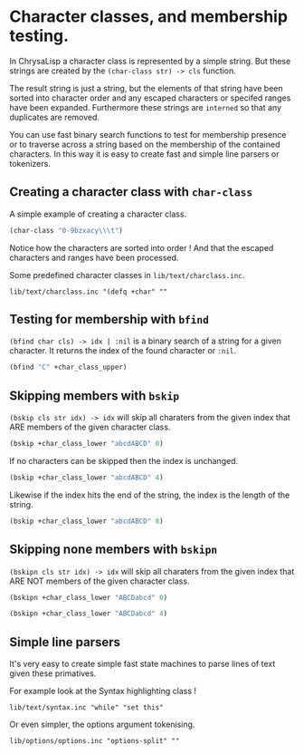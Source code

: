 # Character classes, and membership testing.

In ChrysaLisp a character class is represented by a simple string. But these
strings are created by the `(char-class str) -> cls` function.

The result string is just a string, but the elements of that string have been
sorted into character order and any escaped characters or specifed ranges have
been expanded. Furthermore these strings are `interned` so that any duplicates
are removed.

You can use fast binary search functions to test for membership presence or to
traverse across a string based on the membership of the contained characters.
In this way it is easy to create fast and simple line parsers or tokenizers.

## Creating a character class with `char-class`

A simple example of creating a character class.

```lisp
(char-class "0-9bzxacy\\\t")
```

Notice how the characters are sorted into order ! And that the escaped
characters and ranges have been processed.

Some predefined character classes in `lib/text/charclass.inc`.

```file
lib/text/charclass.inc "(defq +char" ""
```

## Testing for membership with `bfind`

`(bfind char cls) -> idx | :nil` is a binary search of a string for a given
character. It returns the index of the found character or `:nil`.

```lisp
(bfind "C" +char_class_upper)
```

## Skipping members with `bskip`

`(bskip cls str idx) -> idx` will skip all charaters from the given index that
ARE members of the given character class.

```lisp
(bskip +char_class_lower "abcdABCD" 0)
```

If no characters can be skipped then the index is unchanged.

```lisp
(bskip +char_class_lower "abcdABCD" 4)
```

Likewise if the index hits the end of the string, the index is the length of
the string.

```lisp
(bskip +char_class_lower "abcdABCD" 8)
```

## Skipping none members with `bskipn`

`(bskipn cls str idx) -> idx` will skip all charaters from the given index that
ARE NOT members of the given character class.

```lisp
(bskipn +char_class_lower "ABCDabcd" 0)
```

```lisp
(bskipn +char_class_lower "ABCDabcd" 4)
```

## Simple line parsers

It's very easy to create simple fast state machines to parse lines of text
given these primatives.

For example look at the Syntax highlighting class !

```file
lib/text/syntax.inc "while" "set this"
```

Or even simpler, the options argument tokenising.

```file
lib/options/options.inc "options-split" ""
```
